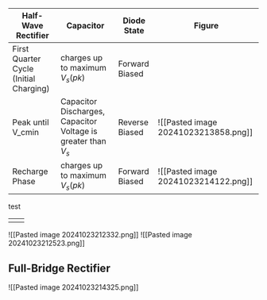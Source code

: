 
| Half-Wave Rectifier                    | Capacitor                                                     | Diode State    | Figure                               |
| -------------------------------------- | ------------------------------------------------------------- | -------------- | ------------------------------------ |
| First Quarter Cycle (Initial Charging) | charges up to maximum $V_s(pk)$                               | Forward Biased |                                      |
| Peak until V_cmin                      | Capacitor Discharges, Capacitor Voltage is greater than $V_s$ | Reverse Biased | ![[Pasted image 20241023213858.png]] |
| Recharge Phase                         | charges up to maximum $V_s(pk)$                               | Forward Biased | ![[Pasted image 20241023214122.png]] |
test

|     |     |
| --- | --- |
|     |     |

![[Pasted image 20241023212332.png]]
![[Pasted image 20241023212523.png]]
## Full-Bridge Rectifier
![[Pasted image 20241023214325.png]]